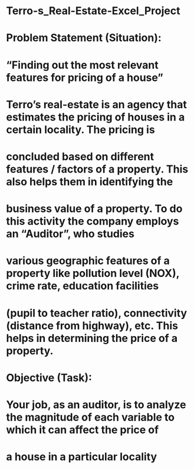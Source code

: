 # Terro-s_Real-Estate-Excel_Project

# Problem Statement (Situation): 
# “Finding out the most relevant features for pricing of a house”
# Terro’s real-estate is an agency that estimates the pricing of houses in a certain locality. The pricing is 
# concluded based on different features / factors of a property. This also helps them in identifying the 
# business value of a property. To do this activity the company employs an “Auditor”, who studies 
# various geographic features of a property like pollution level (NOX), crime rate, education facilities 
# (pupil to teacher ratio), connectivity (distance from highway), etc. This helps in determining the price of a property.

# Objective (Task):
# Your job, as an auditor, is to analyze the magnitude of each variable to which it can affect the price of 
# a house in a particular locality
